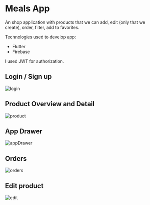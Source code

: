 # Meals App

An shop application with products that we can add, edit (only that we create), order, filter, add to favorites.

Technologies used to develop app:
- Flutter
- Firebase

I used JWT for authorization.

## Login / Sign up
![login](./shop_app_sc/login.png)

## Product Overview and Detail
![product](./shop_app_sc/product_detail.png)

## App Drawer
![appDrawer](./shop_app_sc/app_drawer.PNG)

## Orders
![orders](./shop_app_sc/orders.PNG)

## Edit product
![edit](./shop_app_sc/edit_product.PNG)
